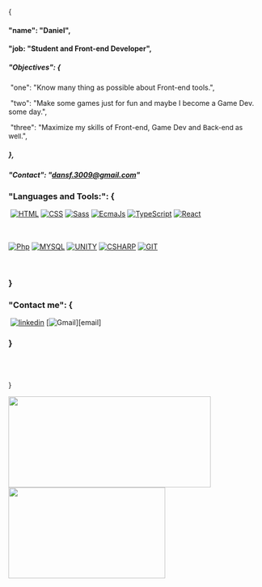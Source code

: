{

#### 	"name": "Daniel",

#### 	"job: "Student and Front-end Developer",

##### 	"Objectives": {

​			"one": "Know many thing as possible about Front-end tools.",

​			"two":  "Make some games just for fun and maybe I become a Game Dev. some day.",

​			"three": "Maximize my skills of Front-end, Game Dev and <span style="font-size: 10pt">Back-end as well</span>.",

##### 	},

##### 	"Contact": "dansf.3009@gmail.com"

### 	"Languages and Tools:": {

​	[![HTML](https://img.shields.io/badge/-HTML-fd822b?style=for-the-badge&labelColor=black&logo=html5&logoColor=fd822b)][link] [![CSS](https://img.shields.io/badge/-CSS-0DA6D8?style=for-the-badge&labelColor=black&logo=css3&logoColor=0DA6D8)][link] [![Sass](https://img.shields.io/badge/Sass-CC6699?style=for-the-badge&labelColor=black&logo=sass&logoColor=CC6699)][link] [![EcmaJs](https://img.shields.io/badge/JavaScript-F7DF1E?style=for-the-badge&labelColor=black&logo=javascript&logoColor=F7DF1E)][link] [![TypeScript](https://img.shields.io/badge/TypeScript-007ACC?style=for-the-badge&logo=typescript&labelColor=black&logoColor=007ACC)][link] [![React](https://img.shields.io/badge/React-61DAFB?style=for-the-badge&labelColor=black&logo=react&logoColor=61DAFB)][link] 

<br/><br/>	[![Php](https://img.shields.io/badge/PHP-777BB4?style=for-the-badge&labelColor=black&logo=php&logoSize=300px&logoColor=777BB4)][link] [![MYSQL](https://img.shields.io/badge/MySQL-373e9a?style=for-the-badge&labelColor=black&logo=mysql&logoColor=white)][link] [![UNITY](https://img.shields.io/badge/Unity-100000?style=for-the-badge&labelColor=white&logo=unity&logoColor=black)][link] [![CSHARP](https://img.shields.io/badge/CSharp-239120?style=for-the-badge&labelColor=black&logo=c-sharp&logoColor=239120)][link] [![GIT](https://img.shields.io/badge/Git-F05032?style=for-the-badge&labelColor=black&logo=git&logoColor=F05032)][link]

<br/>

### 	}

### 	"Contact me": {

​		[![linkedin](https://img.shields.io/badge/-LinkedIn-33BBFF?style=for-the-badge&labelColor=black&logo=LinkedIn&logoColor=33BBFF)][linkedin] [![Gmail](https://img.shields.io/badge/-Email-EA4335?style=for-the-badge&labelColor=black&logo=gmail&logoColor=EA4335")][email]

### 	}

<br/>
<br/>

}

<div>
    <a href="https://github.com/dansf?tab=repositories ">
    	<img height="180em" width="400em" src="https://github-readme-stats.vercel.app/api?username=dansf&show_icons=true&theme=tokyonight">
        <img height="180em" width="310em" src="https://github-readme-stats.vercel.app/api/top-langs/?username=dansf&layout=compact&theme=tokyonight">
    </a>
</div>
<!--START_SECTION:activity-->

<!--END_SECTION:activity-->

[linkedin]: https://www.linkedin.com/in/daniel-silva-6a56b070/
[link]: https://github.com/dansf?tab=repositories
[ email ]: (mailto:dansf.3009@gmail.com)

